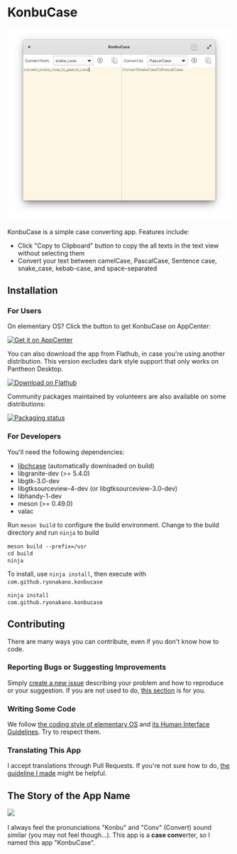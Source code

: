 # KonbuCase
![](data/Screenshot.png)

KonbuCase is a simple case converting app. Features include:

* Click "Copy to Clipboard" button to copy the all texts in the text view without selecting them
* Convert your text between camelCase, PascalCase, Sentence case, snake_case, kebab-case, and space-separated

## Installation
### For Users
On elementary OS? Click the button to get KonbuCase on AppCenter:

[![Get it on AppCenter](https://appcenter.elementary.io/badge.svg)](https://appcenter.elementary.io/com.github.ryonakano.konbucase)

You can also download the app from Flathub, in case you're using another distribution. This version excludes dark style support that only works on Pantheon Desktop.

[<img src="https://flathub.org/assets/badges/flathub-badge-en.svg" width="160" alt="Download on Flathub">](https://flathub.org/apps/details/com.github.ryonakano.konbucase)

Community packages maintained by volunteers are also available on some distributions:

[![Packaging status](https://repology.org/badge/vertical-allrepos/konbucase.svg)](https://repology.org/project/konbucase/versions)

### For Developers
You'll need the following dependencies:

* [libchcase](https://github.com/ryonakano/chcase) (automatically downloaded on build)
* libgranite-dev (>= 5.4.0)
* libgtk-3.0-dev
* libgtksourceview-4-dev (or libgtksourceview-3.0-dev)
* libhandy-1-dev
* meson (>= 0.49.0)
* valac

Run `meson build` to configure the build environment. Change to the build directory and run `ninja` to build

    meson build --prefix=/usr
    cd build
    ninja

To install, use `ninja install`, then execute with `com.github.ryonakano.konbucase`

    ninja install
    com.github.ryonakano.konbucase

## Contributing
There are many ways you can contribute, even if you don't know how to code.

### Reporting Bugs or Suggesting Improvements
Simply [create a new issue](https://github.com/ryonakano/konbucase/issues/new) describing your problem and how to reproduce or your suggestion. If you are not used to do, [this section](https://docs.elementary.io/contributor-guide/feedback/reporting-issues) is for you.

### Writing Some Code
We follow [the coding style of elementary OS](https://docs.elementary.io/develop/writing-apps/code-style) and [its Human Interface Guidelines](https://docs.elementary.io/hig/). Try to respect them.

### Translating This App
I accept translations through Pull Requests. If you're not sure how to do, [the guideline I made](po/README.md) might be helpful.

## The Story of the App Name
![](data/Konbu.png)

I always feel the pronunciations "Konbu" and "Conv" (Convert) sound similar (you may not feel though…). This app is a **case conv**erter, so I named this app "KonbuCase".
